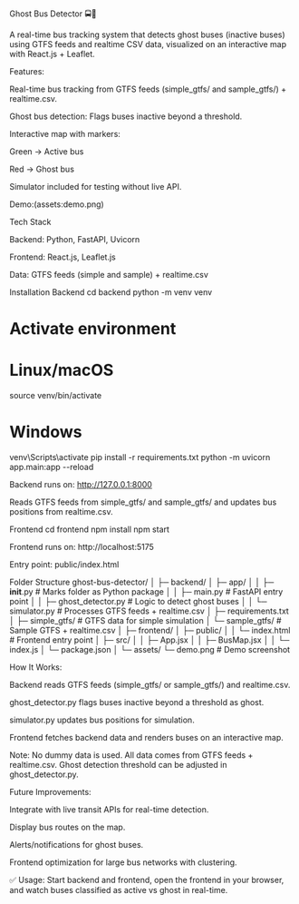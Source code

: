 Ghost Bus Detector 🚍👻

A real-time bus tracking system that detects ghost buses (inactive buses) using GTFS feeds and realtime CSV data, visualized on an interactive map with React.js + Leaflet.

Features:

Real-time bus tracking from GTFS feeds (simple_gtfs/ and sample_gtfs/) + realtime.csv.

Ghost bus detection: Flags buses inactive beyond a threshold.

Interactive map with markers:

Green → Active bus

Red → Ghost bus

Simulator included for testing without live API.

Demo:(assets:demo.png)

Tech Stack

Backend: Python, FastAPI, Uvicorn

Frontend: React.js, Leaflet.js

Data: GTFS feeds (simple and sample) + realtime.csv

Installation
Backend
cd backend
python -m venv venv
# Activate environment
# Linux/macOS
source venv/bin/activate
# Windows
venv\Scripts\activate
pip install -r requirements.txt
python -m uvicorn app.main:app --reload


Backend runs on: http://127.0.0.1:8000

Reads GTFS feeds from simple_gtfs/ and sample_gtfs/ and updates bus positions from realtime.csv.

Frontend
cd frontend
npm install
npm start


Frontend runs on: http://localhost:5175

Entry point: public/index.html

Folder Structure
ghost-bus-detector/
│
├─ backend/
│  ├─ app/
│  │  ├─ __init__.py         # Marks folder as Python package
│  │  ├─ main.py             # FastAPI entry point
│  │  ├─ ghost_detector.py   # Logic to detect ghost buses
│  │  └─ simulator.py        # Processes GTFS feeds + realtime.csv
│  ├─ requirements.txt
│  ├─ simple_gtfs/           # GTFS data for simple simulation
│  └─ sample_gtfs/           # Sample GTFS + realtime.csv
│
├─ frontend/
│  ├─ public/
│  │  └─ index.html           # Frontend entry point
│  ├─ src/
│  │  ├─ App.jsx
│  │  ├─ BusMap.jsx
│  │  └─ index.js
│  └─ package.json
│
└─ assets/
   └─ demo.png               # Demo screenshot


How It Works:

Backend reads GTFS feeds (simple_gtfs/ or sample_gtfs/) and realtime.csv.

ghost_detector.py flags buses inactive beyond a threshold as ghost.

simulator.py updates bus positions for simulation.

Frontend fetches backend data and renders buses on an interactive map.

Note:
No dummy data is used. All data comes from GTFS feeds + realtime.csv.
Ghost detection threshold can be adjusted in ghost_detector.py.

Future Improvements:

Integrate with live transit APIs for real-time detection.

Display bus routes on the map.

Alerts/notifications for ghost buses.

Frontend optimization for large bus networks with clustering.


✅ Usage: Start backend and frontend, open the frontend in your browser, and watch buses classified as active vs ghost in real-time.
